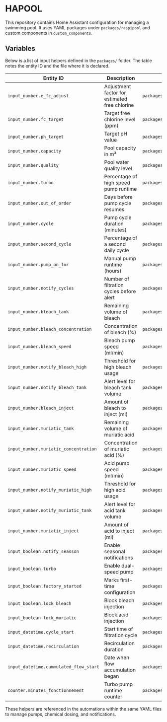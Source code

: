 # HAPOOL

This repository contains Home Assistant configuration for managing a swimming pool. It uses YAML packages under `packages/raspipool` and custom components in `custom_components`.

## Variables

Below is a list of input helpers defined in the `packages/` folder. The table notes the entity ID and the file where it is declared.

| Entity ID | Description | File |
|-----------|-------------|------|
| `input_number.e_fc_adjust` | Adjustment factor for estimated free chlorine | `packages/raspipool/fc.yaml` |
| `input_number.fc_target` | Target free chlorine level (ppm) | `packages/raspipool/fc.yaml` |
| `input_number.ph_target` | Target pH value | `packages/raspipool/ph.yaml` |
| `input_number.capacity` | Pool capacity in m³ | `packages/raspipool/settings.yaml` |
| `input_number.quality` | Pool water quality level | `packages/raspipool/settings.yaml` |
| `input_number.turbo` | Percentage of high speed pump runtime | `packages/raspipool/settings.yaml` |
| `input_number.out_of_order` | Days before pump cycle resumes | `packages/raspipool/pump.yaml` |
| `input_number.cycle` | Pump cycle duration (minutes) | `packages/raspipool/pump.yaml` |
| `input_number.second_cycle` | Percentage of a second daily cycle | `packages/raspipool/pump.yaml` |
| `input_number.pump_on_for` | Manual pump runtime (hours) | `packages/raspipool/pump.yaml` |
| `input_number.notify_cycles` | Number of filtration cycles before alert | `packages/raspipool/flow.yaml` |
| `input_number.bleach_tank` | Remaining volume of bleach | `packages/raspipool/bleach.yaml` |
| `input_number.bleach_concentration` | Concentration of bleach (%) | `packages/raspipool/bleach.yaml` |
| `input_number.bleach_speed` | Bleach pump speed (ml/min) | `packages/raspipool/bleach.yaml` |
| `input_number.notify_bleach_high` | Threshold for high bleach usage | `packages/raspipool/bleach.yaml` |
| `input_number.notify_bleach_tank` | Alert level for bleach tank volume | `packages/raspipool/bleach.yaml` |
| `input_number.bleach_inject` | Amount of bleach to inject (ml) | `packages/raspipool/bleach.yaml` |
| `input_number.muriatic_tank` | Remaining volume of muriatic acid | `packages/raspipool/muriatic.yaml` |
| `input_number.muriatic_concentration` | Concentration of muriatic acid (%) | `packages/raspipool/muriatic.yaml` |
| `input_number.muriatic_speed` | Acid pump speed (ml/min) | `packages/raspipool/muriatic.yaml` |
| `input_number.notify_muriatic_high` | Threshold for high acid usage | `packages/raspipool/muriatic.yaml` |
| `input_number.notify_muriatic_tank` | Alert level for acid tank volume | `packages/raspipool/muriatic.yaml` |
| `input_number.muriatic_inject` | Amount of acid to inject (ml) | `packages/raspipool/muriatic.yaml` |
| `input_boolean.notify_seasson` | Enable seasonal notifications | `packages/raspipool/notifications.yaml` |
| `input_boolean.turbo` | Enable dual-speed pump | `packages/raspipool/settings.yaml` |
| `input_boolean.factory_started` | Marks first-time configuration | `packages/raspipool/settings.yaml` |
| `input_boolean.lock_bleach` | Block bleach injection | `packages/raspipool/switches.yaml` |
| `input_boolean.lock_muriatic` | Block acid injection | `packages/raspipool/switches.yaml` |
| `input_datetime.cycle_start` | Start time of filtration cycle | `packages/raspipool/settings.yaml` |
| `input_datetime.recirculation` | Recirculation duration | `packages/raspipool/settings.yaml` |
| `input_datetime.cummulated_flow_start` | Date when flow accumulation began | `packages/raspipool/flow.yaml` |
| `counter.minutes_fonctionnement` | Turbo pump runtime counter | `packages/raspipool/settings.yaml` |

These helpers are referenced in the automations within the same YAML files to manage pumps, chemical dosing, and notifications.

